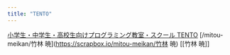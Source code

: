 ```yaml
---
title: "TENTO"
---
```


[小学生・中学生・高校生向けプログラミング教室・スクール TENTO](https://www.tento-net.com/)
[/mitou-meikan/竹林 暁](https://scrapbox.io/mitou-meikan/竹林 暁)
[[竹林 暁]]
